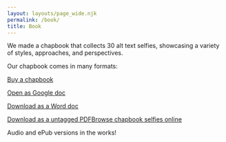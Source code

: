 ```yaml
---
layout: layouts/page_wide.njk
permalink: /book/
title: Book
---
```

We made a chapbook that collects 30 alt text selfies, showcasing a variety of styles, approaches, and perspectives.

Our chapbook comes in many formats:

<a href="https://forms.gle/3Snbv6Hm9gZfPZXy6" target="_blank" class="ats-button">Buy a chapbook</a>

<a href="https://docs.google.com/document/d/1o4dbbsqHpfyGTvlNcZPUMrxVQYVqHC2WKJ9AglfshPI/edit?usp=sharing" target="_blank" class="ats-button">Open as Google doc</a>

<a href="https://alttextselfies.net/assets/sounds/alt-text-selfies-chapbook.docx" class="ats-button">Download as a Word doc</a>

<a href="https://alttextselfies.net/assets/sounds/alt-text-selfies-chapbook.pdf" class="ats-button">Download as a untagged PDF</a><a href="https://alt-text-selfies.netlify.app/selfies/?filter=chapbook" class="ats-button">Browse chapbook selfies online</a>

Audio and ePub versions in the works!
